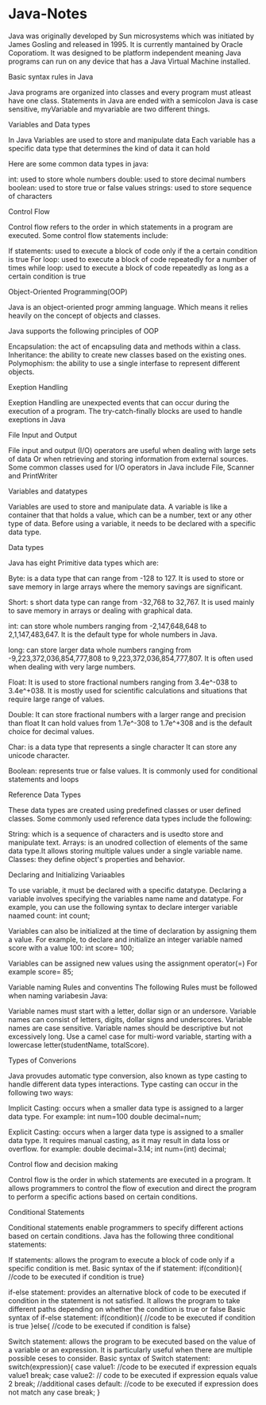 # Java-Notes
Java was originally developed by Sun microsystems which was initiated by James Gosling and released in 1995.
It is currently mantained by Oracle Coporatiom.
It was designed to be platform independent meaning Java programs can run on any device that has a Java Virtual Machine installed.

Basic syntax rules in Java

Java programs are organized into classes and every program must atleast have one class.
Statements in Java are ended with a semicolon
Java  is case sensitive, myVariable and myvariable are two different things.

Variables and Data types

In Java Variables are used to store and manipulate data
Each variable has a specific data type that determines the kind of data it can hold

Here are some common data types in java:

int: used to store whole numbers 
double: used to store decimal numbers
boolean: used to store true or false values
strings: used to store sequence of characters

Control Flow

Control flow refers to the order in which statements in a program are executed.
Some control flow statements include:

If statements: used to execute a block of code only if the a certain condition is true
For loop: used to execute a block of code repeatedly for a number of times
while loop: used to execute a block of code repeatedly as long as a certain condition is true

Object-Oriented Programming(OOP)

Java is an object-oriented progr amming language.
Which means it relies heavily on the concept of objects and classes.

Java supports the following principles of OOP

Encapsulation: the act of encapsuling data and methods within a class.
Inheritance: the ability to create new classes based on the existing ones.
Polymophism: the ability to use a single interfase to represent different objects.

Exeption Handling 

Exeption Handling are unexpected events that can occur during the execution of a program.
The try-catch-finally blocks are used to handle exeptions in Java

File Input and Output

File input and output (I/O) operators are useful when dealing with large sets of data
Or when retrieving and storing information from external sources.
Some common classes used for I/O operators in Java include File, Scanner and PrintWriter

Variables and datatypes

Variables are used to store and manipulate data.
A variable is like a container that that holds a value, which can be a number, text or any other type of data.
Before using a variable, it needs to be declared with a specific data type.

Data types

Java has eight Primitive data types which are:

Byte: is a data type that can range from -128 to 127.
It is used to store or save memory in large arrays where the memory savings are significant.

Short: s short data type can range from -32,768 to 32,767. 
It is used mainly to save memory in arrays or dealing with graphical data.

int: can store whole numbers ranging from -2,147,648,648 to 2,1,147,483,647.
It is the default type for whole numbers in Java.

long: can store larger data whole numbers ranging from -9,223,372,036,854,777,808 to 9,223,372,036,854,777,807.
It is often used when dealing with very large numbers.

Float: It is used to store fractional numbers ranging from 3.4e^-038 to 3.4e^+038.
It is mostly used for scientific calculations and situations that require large range of values.

Double: It can store fractional numbers with a larger range and precision than float
It can hold values from 1.7e^-308 to 1.7e^+308 and is the default choice for decimal values.

Char: is a data type that represents a single character
It can store any unicode character.

Boolean: represents true or false values.
It is commonly used for conditional statements and loops

Reference Data Types

These data types are created using predefined classes or user defined classes.
Some commonly used reference data types include the following:

String: which is a sequence of characters and is usedto store and manipulate text.
Arrays: is an unodred collection of elements of the same data type.It allows storing multiple values under a single variable name.
Classes: they define object's properties and behavior.

Declaring and Initializing Variaables

To use variable, it must be declared with a specific datatype.
Declaring a variable involves specifying the variables name name and datatype.
For example, you can use the following syntax to declare interger variable naamed count:
int count;

Variables can also be initialized at the time of declaration by assigning them a value.
For example, to declare and initialize an integer variable named score with a value 100:
int score= 100;

Variables can be assigned new values using the assignment operator(=) 
For example score= 85;

Variable naming Rules and conventins
The following Rules must be followed when naming variabesin Java:

Variable names must start with a letter, dollar sign or an undersore.
Variable names can consist of letters, digits, dollar signs and underscores.
Variable names are case sensitive.
Variable names should be descriptive but not excessively long.
Use a camel case for multi-word variable, starting with a lowercase letter(studentName, totalScore).

Types of Converions 

Java provudes automatic type conversion, also known as type casting to handle different data types interactions.
Type casting can occur in the following two ways:

Implicit Casting: occurs when a smaller data type is assigned to a larger data type.
For example:
int num=100
double decimal=num;

Explicit Casting: occurs when a larger data type is assigned to a smaller data type.
It requires manual casting, as it may result in data loss or overflow.
for example:
double decimal=3.14;
int num=(int) decimal;

Control flow and decision making

Control flow is the order in which statements are executed in a program.
It allows programmers to control the flow of execution and direct the program to perform a specific actions based on certain conditions.

Conditional Statements

Conditional statements enable programmers to specify different actions based on certain conditions.
Java has the following three conditional statements:

If statements: allows the program to execute a block of code only if a specific condition is met.
Basic syntax of the if statement:
if(condition){
//code to be executed if condition is true}

if-else statement: provides an alternative block of code to be executed if condition in the statement is not satisfied.
It allows the program to take different paths depending on whether the condition is true or false
Basic syntax of if-else statement:
if(condition){
//code to be executed if condition is true
}else{
//code to be executed if condition is false}

Switch statement: allows the program to be executed based on the value of a variable or an expression.
It is particularly useful when there are multiple possible ceses to consider.
Basic syntax of Switch statement:
switch(expression){
case value1:
//code to be executed if expression equals value1
break;
case value2:
// code to be executed if expression equals value 2
break;
//additional cases
default:
//code to be executed  if expression does not match any case
break;
}
